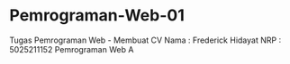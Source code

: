 # Pemrograman-Web-01
Tugas Pemrograman Web - Membuat CV
Nama : Frederick Hidayat
NRP : 5025211152
Pemrograman Web A
